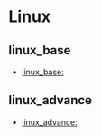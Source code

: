 # Linux

## linux_base

+ [linux_base:](linux_base.html)

## linux_advance

+ [linux_advance:](linux_advance.html)












